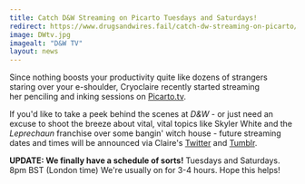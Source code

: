 ```yaml
---
title: Catch D&W Streaming on Picarto Tuesdays and Saturdays!
redirect: https://www.drugsandwires.fail/catch-dw-streaming-on-picarto/
image: DWtv.jpg
imagealt: "D&W TV"
layout: news
---
```


Since nothing boosts your productivity quite like dozens of strangers staring over your e-shoulder, Cryoclaire recently started streaming her penciling and inking sessions on [Picarto.tv](https://www.picarto.tv/live/channel.php?watch=cryoclaire).

If you'd like to take a peek behind the scenes at _D&amp;W_ - or just need an excuse to shoot the breeze about vital, vital topics like Skyler White and the _Leprechaun_ franchise over some bangin' witch house - future streaming dates and times will be announced via Claire's [Twitter](http://www.twitter.com/cryoclaire242) and [Tumblr](http://cryoclaire.tumblr.com).

**UPDATE: We finally have a schedule of sorts!** Tuesdays and Saturdays. 8pm BST (London time) We're usually on for 3-4 hours. Hope this helps!
